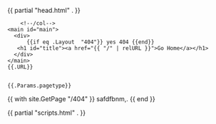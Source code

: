 
{{ partial "head.html" . }}

<div class="container-fluid page-not-found" id="main">
    <div class="row row-offcanvas row-offcanvas-left">		
		
        <!--/col-->
    <main id="main">
      <div>
		  {{if eq .Layout  "404"}} yes 404 {{end}}
       <h1 id="title"><a href="{{ "/" | relURL }}">Go Home</a></h1>
      </div>
	</main>
	{{.URL}}
	

    {{.Params.pagetype}}
{{ with site.GetPage "/404" }}
safdfbnm,.
{{ end }}
<!--/.container-->
{{ partial "scripts.html" . }}

